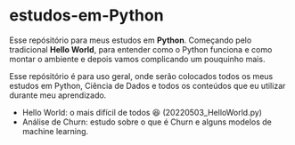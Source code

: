 # estudos-em-Python
Esse repósitório para meus estudos em **Python**.
Começando pelo tradicional **Hello World**, para entender como o Python funciona e como montar o ambiente e depois vamos complicando um pouquinho mais.

Esse repósitório é para uso geral, onde serão colocados todos os meus estudos em Python, Ciência de Dados e todos os conteúdos que eu utilizar durante meu aprendizado.

* Hello World: o mais difícil de todos :laughing: (20220503_HelloWorld.py)
* Análise de Churn: estudo sobre o que é Churn e alguns modelos de machine learning.
 


 
